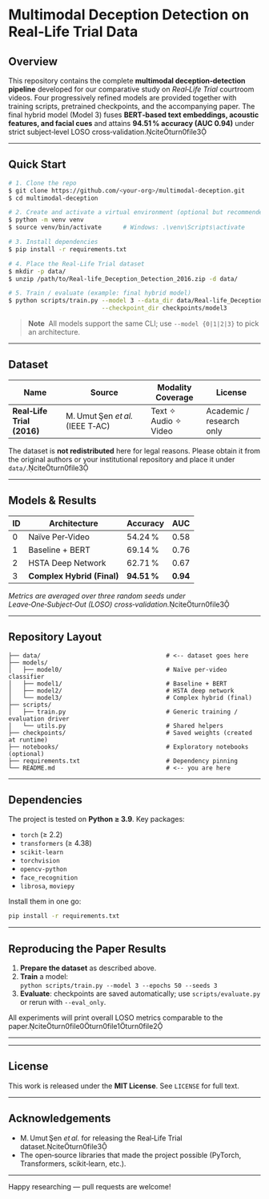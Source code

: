 # Multimodal Deception Detection on Real‑Life Trial Data

## Overview
This repository contains the complete **multimodal deception‑detection pipeline** developed for our comparative study on *Real‑Life Trial* courtroom videos. Four progressively refined models are provided together with training scripts, pretrained checkpoints, and the accompanying paper. The final hybrid model (Model 3) fuses **BERT‑based text embeddings, acoustic features, and facial cues** and attains **94.51 % accuracy (AUC 0.94)** under strict subject‑level LOSO cross‑validation.citeturn0file3  

---

## Quick Start
```bash
# 1. Clone the repo
$ git clone https://github.com/<your‑org>/multimodal‑deception.git
$ cd multimodal‑deception

# 2. Create and activate a virtual environment (optional but recommended)
$ python -m venv venv
$ source venv/bin/activate      # Windows: .\venv\Scripts\activate

# 3. Install dependencies
$ pip install -r requirements.txt

# 4. Place the Real‑Life Trial dataset
$ mkdir -p data/
$ unzip /path/to/Real-life_Deception_Detection_2016.zip -d data/

# 5. Train / evaluate (example: final hybrid model)
$ python scripts/train.py --model 3 --data_dir data/Real-life_Deception_Detection_2016 \
                          --checkpoint_dir checkpoints/model3
```

> **Note**  All models support the same CLI; use `--model {0|1|2|3}` to pick an architecture.

---

## Dataset
| Name | Source | Modality Coverage | License |
|------|--------|-------------------|---------|
| **Real‑Life Trial (2016)** | M. Umut Şen *et al.* (IEEE T‑AC) | Text ✧ Audio ✧ Video | Academic / research only |

The dataset is **not redistributed** here for legal reasons. Please obtain it from the original authors or your institutional repository and place it under `data/`.citeturn0file3  

---

## Models & Results
| ID | Architecture | Accuracy | AUC |
|----|--------------|----------|-----|
| 0 | Naïve Per‑Video | 54.24 % | 0.58 |
| 1 | Baseline + BERT | 69.14 % | 0.76 |
| 2 | HSTA Deep Network | 62.71 % | 0.67 |
| 3 | **Complex Hybrid (Final)** | **94.51 %** | **0.94** |

*Metrics are averaged over three random seeds under Leave‑One‑Subject‑Out (LOSO) cross‑validation.*citeturn0file3  

---

## Repository Layout
```
├── data/                                   # <-- dataset goes here
├── models/
│   ├── model0/                             # Naïve per‑video classifier
│   ├── model1/                             # Baseline + BERT
│   ├── model2/                             # HSTA deep network
│   └── model3/                             # Complex hybrid (final)
├── scripts/
│   ├── train.py                            # Generic training / evaluation driver
│   └── utils.py                            # Shared helpers
├── checkpoints/                            # Saved weights (created at runtime)
├── notebooks/                              # Exploratory notebooks (optional)
├── requirements.txt                        # Dependency pinning
└── README.md                               # <‑‑ you are here
```

---

## Dependencies
The project is tested on **Python ≥ 3.9**. Key packages:
- `torch` (≥ 2.2)
- `transformers` (≥ 4.38)
- `scikit‑learn`
- `torchvision`
- `opencv‑python`
- `face_recognition`
- `librosa`, `moviepy`

Install them in one go:
```bash
pip install -r requirements.txt
```

---

## Reproducing the Paper Results
1. **Prepare the dataset** as described above.
2. **Train** a model:  
   `python scripts/train.py --model 3 --epochs 50 --seeds 3`
3. **Evaluate**: checkpoints are saved automatically; use `scripts/evaluate.py` or rerun with `--eval_only`.

All experiments will print overall LOSO metrics comparable to the paper.citeturn0file0turn0file1turn0file2  

---

---

## License
This work is released under the **MIT License**. See `LICENSE` for full text.

---

## Acknowledgements
- M. Umut Şen *et al.* for releasing the Real‑Life Trial dataset.citeturn0file3  
- The open‑source libraries that made the project possible (PyTorch, Transformers, scikit‑learn, etc.).

---

Happy researching — pull requests are welcome!

